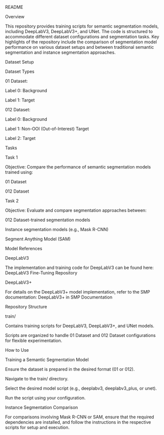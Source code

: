 README

Overview

This repository provides training scripts for semantic segmentation models, including DeepLabV3, DeepLabV3+, and UNet. The code is structured to accommodate different dataset configurations and segmentation tasks. Key highlights of the repository include the comparison of segmentation model performance on various dataset setups and between traditional semantic segmentation and instance segmentation approaches.

Dataset Setup

Dataset Types

01 Dataset:

Label 0: Background

Label 1: Target

012 Dataset:

Label 0: Background

Label 1: Non-OOI (Out-of-Interest) Target

Label 2: Target

Tasks

Task 1

Objective:
Compare the performance of semantic segmentation models trained using:

01 Dataset

012 Dataset

Task 2

Objective:
Evaluate and compare segmentation approaches between:

012 Dataset-trained segmentation models

Instance segmentation models (e.g., Mask R-CNN)

Segment Anything Model (SAM)

Model References

DeepLabV3

The implementation and training code for DeepLabV3 can be found here:
DeepLabV3 Fine-Tuning Repository

DeepLabV3+

For details on the DeepLabV3+ model implementation, refer to the SMP documentation:
DeepLabV3+ in SMP Documentation

Repository Structure

train/

Contains training scripts for DeepLabV3, DeepLabV3+, and UNet models.

Scripts are organized to handle 01 Dataset and 012 Dataset configurations for flexible experimentation.

How to Use

Training a Semantic Segmentation Model

Ensure the dataset is prepared in the desired format (01 or 012).

Navigate to the train/ directory.

Select the desired model script (e.g., deeplabv3, deeplabv3_plus, or unet).

Run the script using your configuration.

Instance Segmentation Comparison

For comparisons involving Mask R-CNN or SAM, ensure that the required dependencies are installed, and follow the instructions in the respective scripts for setup and execution.
